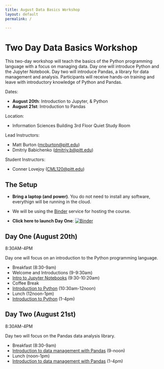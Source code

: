 ```yaml
---
title: August Data Basics Workshop
layout: default
permalink: /

---
```


# Two Day Data Basics Workshop

This two-day workshop will teach the basics of the Python programming language with a focus on managing data. Day one will introduce Python and the Jupyter Notebook. Day two will introduce Pandas, a library for data management and analysis. Participants will receive hands-on training and leave with introductory knowledge of Python and Pandas.

Dates:
- **August 20th**: Introduction to Jupyter, & Python
- **August 21st**: Introduction to Pandas

Location:

* Information Sciences Building 3rd Floor Quiet Study Room 


Lead Instructors:

- Matt Burton (mcburton@pitt.edu)
- Dmitriy Babichenko (dmitriy.b@pitt.edu)

Student Instructors:

- Conner Lovejoy (CML120@pitt.edu)


## The Setup

* **Bring a laptop (and power)**. You do not need to install any software, everythign will be running in the cloud.
* We will be using the [Binder](https://mybinder.org/) service for hosting the course.

* **Click here to launch Day One**: [![Binder](https://mybinder.org/badge.svg)](https://mybinder.org/v2/gh/RCEatPitt/data-basics-summer-2018/master)


## Day One (August 20th)

8:30AM-4PM

Day one will focus on an introduction to the Python programming language.

* Breakfast (8:30-9am)
* Welcome and Introductions (9-9:30am)
* [Intro to Jupyter Notebooks](jupyter-notebooks/) (9:30-10:20am)
* Coffee Break
* [Introduction to Python](intro-to-python/) (10:30am-12noon)
* Lunch (12noon-1pm)
* [Introduction to Python](intro-to-python/) (1-4pm)



## Day Two (August 21st)

8:30AM-4PM

Day two will focus on the Pandas data analysis library.

* Breakfast (8:30-9am)
* [Introduction to data management with Pandas](intro-to-pandas/) (9-noon)
* Lunch (noon-1pm)
* [Introduction to data management with Pandas](intro-to-pandas/) (1-4pm)



